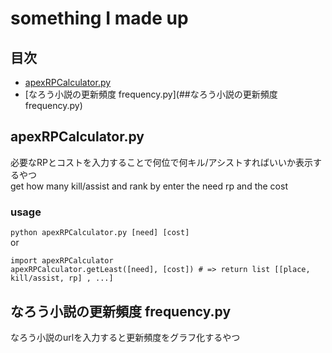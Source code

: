 # something I made up

## 目次
- [apexRPCalculator.py](##apexRPCalculator.py)
- [なろう小説の更新頻度 frequency.py](##なろう小説の更新頻度 frequency.py)

## apexRPCalculator.py
必要なRPとコストを入力することで何位で何キル/アシストすればいいか表示するやつ  
get how many kill/assist and rank by enter the need rp and the cost
  
### usage
```python apexRPCalculator.py [need] [cost]```  
or  
```{#lst:id python caption="apex"}
import apexRPCalculator  
apexRPCalculator.getLeast([need], [cost]) # => return list [[place, kill/assist, rp] , ...]
```  

## なろう小説の更新頻度 frequency.py
なろう小説のurlを入力すると更新頻度をグラフ化するやつ  
